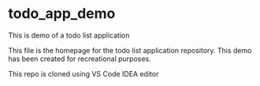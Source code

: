 # todo_app_demo
This is demo of a todo list application

This file is the homepage for the todo list application repository.
This demo has been created for recreational purposes.

This repo is cloned using VS Code IDEA editor
